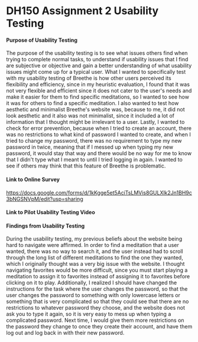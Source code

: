 # DH150 Assignment 2 Usability Testing 

#### Purpose of Usability Testing

The purpose of the usability testing is to see what issues others find when trying to complete normal tasks, to understand if usability issues that I find are subjective or objective and gain a better understanding of what usability issues might come up for a typical user. What I wanted to specifically test with my usability testing of Breethe is how other users perceived its flexibility and efficiency, since in my heuristic evaluation, I found that it was not very flexible and efficient since it does not cater to the user's needs and make it easier for them to find specific meditations, so I wanted to see how it was for others to find a specific meditation. I also wanted to test how aesthetic and minimalist Breethe's website was, because to me, it did not look aesthetic and it also was not minimalist, since it included a lot of information that I thought might be irrelevant to a user. Lastly, I wanted to check for error prevention, because when I tried to create an account, there was no restrictions to what kind of password I wanted to create, and when I tried to change my password, there was no requirement to type my new password in twice, meaning that if I messed up when typing my new password, it would stay that way and there would be no way for me to know that I didn't type what I meant to until I tried logging in again. I wanted to see if others may think that this feature of Breethe is problematic.

#### Link to Online Survey

https://docs.google.com/forms/d/1kKgge5et5AciTsLMVis8GULXlk2Jn1BH9c3bNGSNVpM/edit?usp=sharing

#### Link to Pilot Usability Testing Video

#### Findings from Usability Testing

During the usability testing, my previous beliefs about the website being hard to navigate were affirmed. In order to find a meditation that a user wanted, there was no way to search it, and the user instead had to scroll through the long list of different meditations to find the one they wanted, which I originally thought was a very big issue with the website. I thought navigating favorites would be more difficult, since you must start playing a meditation to assign it to favorites instead of assigning it to favorites before clicking on it to play. Additionally, I realized I should have changed the instructions for the task where the user changes the password, so that the user changes the password to something with only lowercase letters or something that is very complicated so that they could see that there are no restrictions to whatever password they choose, and the website does not ask you to type it again, so it is very easy to mess up when typing a complicated password. Next time, I would give them more restrictions on the password they change to once they create their account, and have them log out and log back in with their new password.



